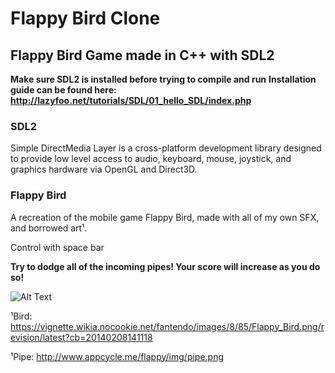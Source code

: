 # Flappy Bird Clone

## Flappy Bird Game made in C++ with SDL2

**Make sure SDL2 is installed before trying to compile and run**
**Installation guide can be found here:**
**http://lazyfoo.net/tutorials/SDL/01_hello_SDL/index.php**

### SDL2
Simple DirectMedia Layer is a cross-platform development library designed to provide low level access to audio, keyboard, mouse, joystick, and graphics hardware via OpenGL and Direct3D. 

### Flappy Bird

A recreation of the mobile game Flappy Bird, made with all of my own SFX, and borrowed art¹.

Control with space bar

**Try to dodge all of the incoming pipes! Your score will increase as you do so!**

![Alt Text](https://i.imgur.com/ivS6Hr6.png)

¹Bird: https://vignette.wikia.nocookie.net/fantendo/images/8/85/Flappy_Bird.png/revision/latest?cb=20140208141118

¹Pipe: http://www.appcycle.me/flappy/img/pipe.png
